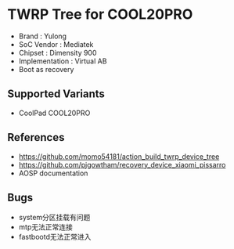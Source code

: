 # TWRP Tree for COOL20PRO
* Brand : Yulong
* SoC Vendor : Mediatek
* Chipset : Dimensity 900
* Implementation : Virtual AB
* Boot as recovery

## Supported Variants
* CoolPad COOL20PRO

## References
* https://github.com/momo54181/action_build_twrp_device_tree
* https://github.com/pjgowtham/recovery_device_xiaomi_pissarro
* AOSP documentation

## Bugs
* system分区挂载有问题
* mtp无法正常连接
* fastbootd无法正常进入
